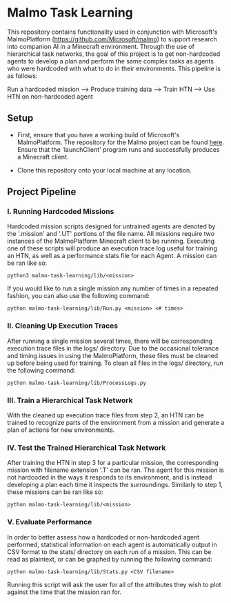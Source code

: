 # **Malmo Task Learning**

This repository contains functionality used in conjunction with Microsoft's MalmoPlatform (https://github.com/Microsoft/malmo) to support research into companion AI in a Minecraft environment. Through the use of hierarchical task networks, the goal of this project is to get non-hardcoded agents to develop a plan and perform the same complex tasks as agents who were hardcoded with what to do in their environments. This pipeline is as follows:

Run a hardcoded mission --> Produce training data --> Train HTN --> Use HTN on non-hardcoded agent

## **Setup**

- First, ensure that you have a working build of Microsoft's MalmoPlatform. The repository for the Malmo project can be found [here](https://github.com/Microsoft/malmo). Ensure that the 'launchClient' program runs and successfully produces a Minecraft client.

- Clone this repository onto your local machine at any location.

## **Project Pipeline**

### **I. Running Hardcoded Missions**

Hardcoded mission scripts designed for untrained agents are denoted by the '.mission' and '.UT' portions of the file name. All missions require two instances of the MalmoPlatform Minecraft client to be running. Executing one of these scripts will produce an execution trace log useful for training an HTN, as well as a performance stats file for each Agent. A mission can be ran like so:

    python3 malmo-task-learning/lib/<mission>

If you would like to run a single mission any number of times in a repeated fashion, you can also use the following command:

    python malmo-task-learning/lib/Run.py <mission> <# times>

### **II. Cleaning Up Execution Traces**

After running a single mission several times, there will be corresponding execution trace files in the logs/ directory. Due to the occasional tolerance and timing issues in using the MalmoPlatform, these files must be cleaned up before being used for training. To clean all files in the logs/ directory, run the following command:

    python malmo-task-learning/lib/ProcessLogs.py

### **III. Train a Hierarchical Task Network**

With the cleaned up execution trace files from step 2, an HTN can be trained to recognize parts of the environment from a mission and generate a plan of actions for new environments.

### **IV. Test the Trained Hierarchical Task Network**

After training the HTN in step 3 for a particular mission, the corresponding mission with filename extension '.T' can be ran. The agent for this mission is not hardcoded in the ways it responds to its environment, and is instead developing a plan each time it inspects the surroundings. Similarly to step 1, these missions can be ran like so:

    python malmo-task-learning/lib/<mission>

### **V. Evaluate Performance**

In order to better assess how a hardcoded or non-hardcoded agent performed, statistical information on each agent is automatically output in CSV format to the stats/ directory on each run of a mission. This can be read as plaintext, or can be graphed by running the following command:

    python malmo-task-learning/lib/Stats.py <CSV filename>

Running this script will ask the user for all of the attributes they wish to plot against the time that the mission ran for.